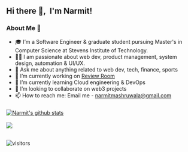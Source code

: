 ## Hi there 👋,&nbsp; I'm Narmit!

<!--
**namz11/namz11** is a ✨ _special_ ✨ repository because its `README.md` (this file) appears on your GitHub profile.

Here are some ideas to get you started:

- 🔭 I’m currently working on ...
- 🌱 I’m currently learning ...
- 👯 I’m looking to collaborate on ...
- 🤔 I’m looking for help with ...
- 💬 Ask me about ...
- 📫 How to reach me: ...
- 😄 Pronouns: ...
- ⚡ Fun fact: ...
-->

### About Me 🚀

- 🎓 I’m a Software Engineer & graduate student pursuing Master's in Computer Science at Stevens Institute of Technology.
- 👨‍💻 I am passionate about web dev, product management, system design, automation & UI/UX.
- 💬 Ask me about anything related to web dev, tech, finance, sports
- 🔭 I’m currently working on [Review Room](https://github.com/namz11/review-room)
- 🌱 I’m currently learning Cloud engineering & DevOps
- 👯 I’m looking to collaborate on web3 projects
- 📫 How to reach me: Email me - [narmitmashruwala@gmail.com](mailto:narmitmashruwala@gmail.com?subject=[Github]...)

###

<a href="https://github.com/anuraghazra/github-readme-stats"><img align="center" src="https://github-readme-stats.vercel.app/api?username=namz11&show_icons=true&include_all_commits=true&hide_border=true&count_private=true" alt="Narmit's github stats" /></a>
<br />
<br />
<a href="https://github.com/anuraghazra/github-readme-stats"><img align="center" src="https://github-readme-stats.vercel.app/api/top-langs/?username=namz11&layout=compact&hide_border=true&count_private=true" /></a>
<br />
<br />

![visitors](https://visitor-badge.laobi.icu/badge?page_id=namz11.namz11)
